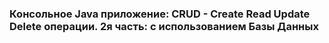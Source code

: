 ### Консольное Java приложение: CRUD - Create Read Update Delete операции. 2я часть: c использованием Базы Данных